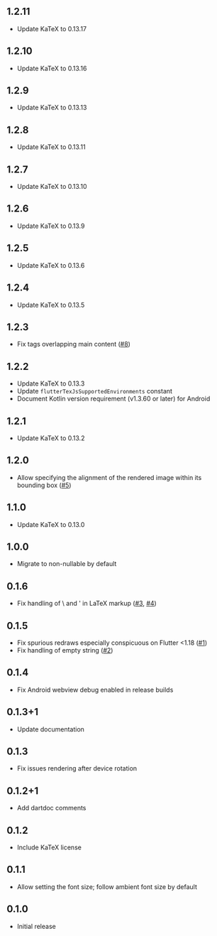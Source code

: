 ## 1.2.11

* Update KaTeX to 0.13.17

## 1.2.10

* Update KaTeX to 0.13.16

## 1.2.9

* Update KaTeX to 0.13.13

## 1.2.8

* Update KaTeX to 0.13.11

## 1.2.7

* Update KaTeX to 0.13.10

## 1.2.6

* Update KaTeX to 0.13.9

## 1.2.5

* Update KaTeX to 0.13.6

## 1.2.4

* Update KaTeX to 0.13.5

## 1.2.3

* Fix tags overlapping main content
  ([#8](https://github.com/amake/flutter_tex_js/issues/8))

## 1.2.2

* Update KaTeX to 0.13.3
* Update `flutterTexJsSupportedEnvironments` constant
* Document Kotlin version requirement (v1.3.60 or later) for Android

## 1.2.1

* Update KaTeX to 0.13.2

## 1.2.0

* Allow specifying the alignment of the rendered image within its bounding box
  ([#5](https://github.com/amake/flutter_tex_js/pull/5))

## 1.1.0

* Update KaTeX to 0.13.0

## 1.0.0

* Migrate to non-nullable by default

## 0.1.6

* Fix handling of \ and ' in LaTeX markup
  ([#3](https://github.com/amake/flutter_tex_js/issues/3),
  [#4](https://github.com/amake/flutter_tex_js/issues/4))

## 0.1.5

* Fix spurious redraws especially conspicuous on Flutter <1.18
  ([#1](https://github.com/amake/flutter_tex_js/pull/1))
* Fix handling of empty string
  ([#2](https://github.com/amake/flutter_tex_js/issues/2))

## 0.1.4

* Fix Android webview debug enabled in release builds

## 0.1.3+1

* Update documentation

## 0.1.3

* Fix issues rendering after device rotation

## 0.1.2+1

* Add dartdoc comments

## 0.1.2

* Include KaTeX license

## 0.1.1

* Allow setting the font size; follow ambient font size by default

## 0.1.0

* Initial release
